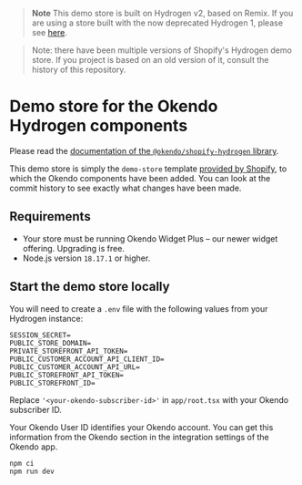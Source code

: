 > **Note**
> This demo store is built on Hydrogen v2, based on Remix. If you are using a store built with the now deprecated Hydrogen 1, please see [here](https://github.com/okendo/okendo-shopify-hydrogen-demo/tree/hydrogen-1-archive).

> Note: there have been multiple versions of Shopify's Hydrogen demo store. If you project is based on an old version of it, consult the history of this repository.

# Demo store for the Okendo Hydrogen components

Please read the [documentation of the `@okendo/shopify-hydrogen` library](https://www.npmjs.com/package/@okendo/shopify-hydrogen).

This demo store is simply the `demo-store` template [provided by Shopify](https://shopify.dev/docs/custom-storefronts/hydrogen/getting-started/quickstart), to which the Okendo components have been added. You can look at the commit history to see exactly what changes have been made.

## Requirements

- Your store must be running Okendo Widget Plus – our newer widget offering. Upgrading is free.
- Node.js version `18.17.1` or higher.

## Start the demo store locally

You will need to create a `.env` file with the following values from your Hydrogen instance:

```
SESSION_SECRET=
PUBLIC_STORE_DOMAIN=
PRIVATE_STOREFRONT_API_TOKEN=
PUBLIC_CUSTOMER_ACCOUNT_API_CLIENT_ID=
PUBLIC_CUSTOMER_ACCOUNT_API_URL=
PUBLIC_STOREFRONT_API_TOKEN=
PUBLIC_STOREFRONT_ID=
```

Replace `'<your-okendo-subscriber-id>'` in `app/root.tsx` with your Okendo subscriber ID.

Your Okendo User ID identifies your Okendo account. You can get this information from the Okendo section in the integration settings of the Okendo app.

```bash
npm ci
npm run dev
```
